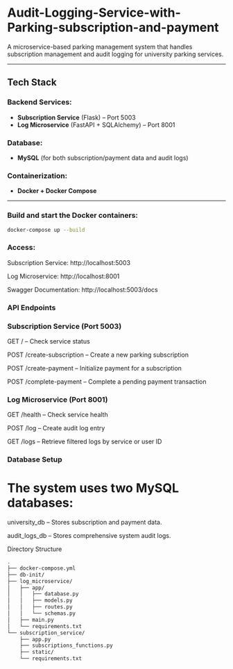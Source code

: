 # Audit-Logging-Service-with-Parking-subscription-and-payment

A microservice-based parking management system that handles subscription management and audit logging for university parking services.

---

## Tech Stack

### Backend Services:
- **Subscription Service** (Flask) – Port 5003
- **Log Microservice** (FastAPI + SQLAlchemy) – Port 8001

### Database:
- **MySQL** (for both subscription/payment data and audit logs)

### Containerization:
- **Docker + Docker Compose**

---
### Build and start the Docker containers:

```bash
docker-compose up --build
```
### Access:
Subscription Service: http://localhost:5003

Log Microservice: http://localhost:8001

Swagger Documentation: http://localhost:5003/docs

### API Endpoints
### Subscription Service (Port 5003)
GET / – Check service status

POST /create-subscription – Create a new parking subscription

POST /create-payment – Initialize payment for a subscription

POST /complete-payment – Complete a pending payment transaction

### Log Microservice (Port 8001)
GET /health – Check service health

POST /log – Create audit log entry

GET /logs – Retrieve filtered logs by service or user ID

### Database Setup
# The system uses two MySQL databases:

university_db – Stores subscription and payment data.

audit_logs_db – Stores comprehensive system audit logs.

Directory Structure
```bash
.
├── docker-compose.yml
├── db-init/                    
├── log_microservice/           
│   ├── app/
│   │   ├── database.py         
│   │   ├── models.py           
│   │   ├── routes.py           
│   │   └── schemas.py          
│   ├── main.py                 
│   └── requirements.txt        
└── subscription_service/       
    ├── app.py                  
    ├── subscriptions_functions.py  
    ├── static/                 
    └── requirements.txt        
